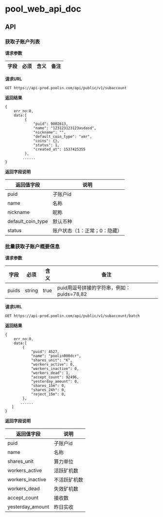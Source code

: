 # pool_web_api_doc
## API

### 获取子账户列表

**请求参数**

|字段|必须|含义|备注|
|---|---|---|---|



**请求URL**

```
GET https://api-prod.poolin.com/api/public/v1/subaccount
```

**返回结果**

```
{
    err_no:0,
    data:[
         {
             "puid": 9002613,
             "name": "123123123123asdasd",
             "nickname": "",
             "default_coin_type": "xmr",
             "coins": {},
             "status": 1,
             "created_at": 1537425355
         },
        ......
}
```

**返回字段说明**

|返回值字段|说明|
|---|---|
|puid|子账户id|
|name|名称|
|nickname|昵称|
|default_coin_type|默认币种|
|status|账户状态（1：正常；0：隐藏）|


### 批量获取子账户概要信息

**请求参数**

|字段|必须|含义|备注|
|---|---|---|---|
|puids|string|true|puid用逗号拼接的字符串，例如：puids=78,82|


**请求URL**

```
GET https://api-prod.poolin.com/api/public/v1/subaccount/batch
```

**返回结果**

```
{
    err_no:0,
    data:[
        {
            "puid": 4527,
            "name": "poolin000dcr",
            "shares_unit": "K",
            "workers_active": 0,
            "workers_inactive": 0,
            "workers_dead": 1,
            "accept_count": 92496,
            "yesterday_amount": 0,
            "shares_15m": 0,
            "shares_24h": 0,
            "reject_15m": 0, 
        },
       ......
   ]
}
```

**返回字段说明**

|返回值字段|说明|
|---|---|
|puid|子账户id|
|name|名称|
|shares_unit|算力单位|
|workers_active	|活跃矿机数|
|workers_inactive|不活跃矿机数|
|workers_dead|失效矿机数|
|accept_count|接收数|
|yesterday_amount|昨日实收|